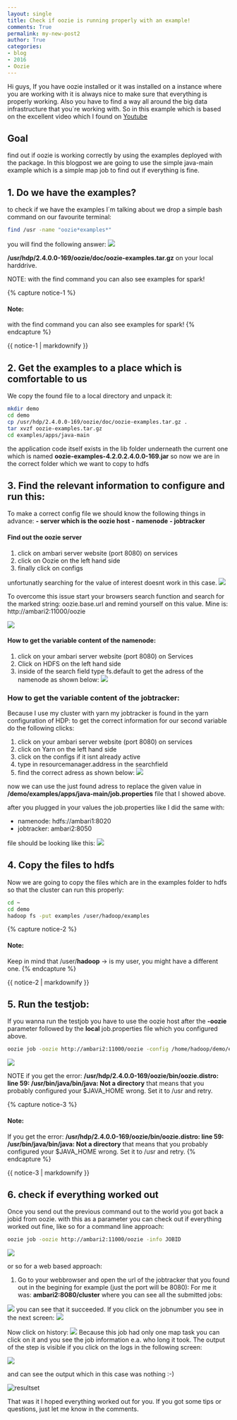 ```yaml
---
layout: single
title: Check if oozie is running properly with an example!
comments: True
permalink: my-new-post2
author: True
categories:
- blog
- 2016
- Oozie
---
```


Hi guys,
If you have oozie installed or it was installed on a instance where you are working with it is always nice to make sure that everything is properly working. Also you have to find a way all around the big data infrastructure that you´re working with.
So in this example which is based on the excellent video which I found on [Youtube](https://www.youtube.com/watch?v=Y1Fvz9tgdA8&list=PLf0swTFhTI8pH1wHiMMTLQCYFSIhrBAqZ&index=2)

## Goal
find out if oozie is working correctly by using the examples deployed with the package. In this blogpost we are going to use the simple java-main example which is a simple map job to find out if everything is fine.

## 1. Do we have the examples?
to check if we have the examples I´m talking about we drop a simple bash command on our favourite terminal:
```bash
find /usr -name "oozie*examples*"
```
you will find the following answer:
![](http://i.imgur.com/XGgrr0p.png)

**/usr/hdp/2.4.0.0-169/oozie/doc/oozie-examples.tar.gz** on your local harddrive.

NOTE: with the find command you can also see examples for spark!

{% capture notice-1 %}
#### Note:
with the find command you can also see examples for spark!
{% endcapture %}
<div class="notice">{{ notice-1 | markdownify }}</div>

## 2. Get the examples to a place which is comfortable to us
We copy the found file to a local directory and unpack it:
```bash
mkdir demo
cd demo
cp /usr/hdp/2.4.0.0-169/oozie/doc/oozie-examples.tar.gz .
tar xvzf oozie-examples.tar.gz
cd examples/apps/java-main
```
the application code itself exists in the lib folder underneath the current one which is named **oozie-examples-4.2.0.2.4.0.0-169.jar**
so now we are in the correct folder which we want to copy to hdfs

## 3. Find the relevant information to configure and run this: 
To make a correct config file we should know the following things in advance:
**- server which is the oozie host**
**- namenode**
**- jobtracker**


#### Find out the **oozie server**
1. click on ambari server website (port 8080) on services
2. click on Oozie on the left hand side
3. finally click on configs

unfortunatly searching for the value of interest doesnt work in this case. 
![](http://i.imgur.com/HV2Gj41.png)

To overcome this issue start your browsers search function and search for the marked string: oozie.base.url and remind yourself on this value. Mine is: http://ambari2:11000/oozie

![](http://i.imgur.com/51SeHoZ.png)


#### How to get the variable content of  the **namenode**:
1. click on your ambari server website (port 8080) on Services
2. Click on HDFS on the left hand side
3. inside of the search field type fs.default to get the adress of the namenode as shown below:
 ![](http://i.imgur.com/KuGzTRm.png)


### How to get the variable content of the **jobtracker**:
Because I use my cluster with yarn my jobtracker is found in the yarn configuration of HDP:
to get the correct information for our second variable do the following clicks:
1. click on your ambari server website (port 8080) on services
2. click on Yarn on the left hand side
3. click on the configs if it isnt already active
4. type in resourcemanager.address in the searchfield
5. find the correct adress as shown below:
![](http://i.imgur.com/rNWdFBs.png)

now we can use the just found adress to replace the given value in **/demo/examples/apps/java-main/job.properties** file that I showed above.

after you plugged in your values the job.properties 
like I did the same with:
- namenode: hdfs://ambari1:8020
- jobtracker: ambari2:8050

file should be looking like this:
![](http://i.imgur.com/G4816BZ.png)

## 4. Copy the files to hdfs
Now we are going to copy the files which are in the examples folder to hdfs so that the cluster can run this properly:

```bash
cd ~
cd demo
hadoop fs -put examples /user/hadoop/examples
```


{% capture notice-2 %}
#### Note:
Keep in mind that /user/**hadoop** -> is my user, you might have a different one.
{% endcapture %}
<div class="notice">{{ notice-2 | markdownify }}</div>


## 5. Run the testjob:

If you wanna run the testjob you have to use the oozie host after the **-oozie** parameter followed by the **local** job.properties file which you configured above.
```bash
oozie job -oozie http://ambari2:11000/oozie -config /home/hadoop/demo/examples/apps/java-main/job.properties -run
```

![](http://i.imgur.com/Oddbpf0.png)


NOTE
if you get the error:
**/usr/hdp/2.4.0.0-169/oozie/bin/oozie.distro: line 59: /usr/bin/java/bin/java: Not a directory**
that means that you probably configured your $JAVA_HOME wrong. Set it to /usr and retry.

{% capture notice-3 %}
#### Note:
If you get the error:
**/usr/hdp/2.4.0.0-169/oozie/bin/oozie.distro: line 59: /usr/bin/java/bin/java: Not a directory**
that means that you probably configured your $JAVA_HOME wrong. Set it to /usr and retry.
{% endcapture %}
<div class="notice">{{ notice-3 | markdownify }}</div>

## 6. check if everything worked out
Once you send out the previous command out to the world you got back a jobid from oozie. with this as a parameter you can check out if everything worked out fine, like so for a command line approach:
```bash
oozie job -oozie http://ambari2:11000/oozie -info JOBID
```

![](http://i.imgur.com/a75R8Fq.png)

or so for a web based approach:

1. Go to your webbrowser and open the url of the jobtracker that you found out in the begining for example (just the port will be 8080): For me it was: **ambari2:8080/cluster** where you can see all the submitted jobs:

![](http://i.imgur.com/q1hgEtH.png)
you can see that it succeeded. 
	If you click on the jobnumber you see in the next screen:
![](http://i.imgur.com/AhXcSL8.png)

 Now click on history:
![](http://i.imgur.com/3xIcDRb.png)
Because this job had only one map task you can click on it and you see the job information e.a. who long it took.
The output of the step is visible if you click on the logs in the following screen:

![](http://i.imgur.com/s1MVSxg.png)

and can see the output which in this case was nothing :-)

![resultset](http://i.imgur.com/h0oJhWU.png)

That was it I hoped everything worked out for you. If you got some tips or questions, just let me know in the comments.
